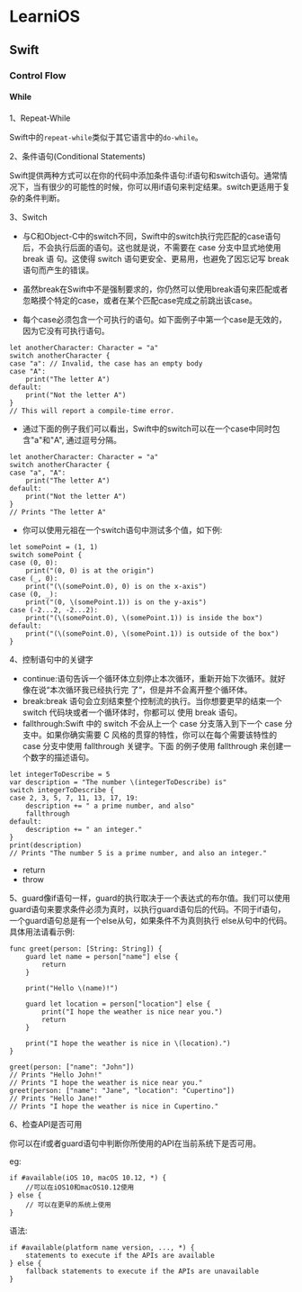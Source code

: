 # LearniOS

## Swift

### Control Flow

#### While

1、Repeat-While

Swift中的`repeat-while`类似于其它语言中的`do-while`。

2、条件语句(Conditional Statements)

Swift提供两种方式可以在你的代码中添加条件语句:if语句和switch语句。通常情况下，当有很少的可能性的时候，你可以用if语句来判定结果。switch更适用于复杂的条件判断。

3、Switch

* 与C和Object-C中的switch不同，Swift中的switch执行完匹配的case语句后，不会执行后面的语句。这也就是说，不需要在 case 分支中显式地使用 break 语 句。这使得 switch 语句更安全、更易用，也避免了因忘记写 break 语句而产生的错误。

* 虽然break在Swift中不是强制要求的，你仍然可以使用break语句来匹配或者忽略摸个特定的case，或者在某个匹配case完成之前跳出该case。

* 每个case必须包含一个可执行的语句。如下面例子中第一个case是无效的，因为它没有可执行语句。

```
let anotherCharacter: Character = "a"
switch anotherCharacter {
case "a": // Invalid, the case has an empty body
case "A":
    print("The letter A")
default:
    print("Not the letter A")
}
// This will report a compile-time error.
```

* 通过下面的例子我们可以看出，Swift中的switch可以在一个case中同时包含"a"和"A", 通过逗号分隔。

```
let anotherCharacter: Character = "a"
switch anotherCharacter {
case "a", "A":
    print("The letter A")
default:
    print("Not the letter A")
}
// Prints "The letter A"
```

* 你可以使用元祖在一个switch语句中测试多个值，如下例:

```
let somePoint = (1, 1)
switch somePoint {
case (0, 0):
    print("(0, 0) is at the origin")
case (_, 0):
    print("(\(somePoint.0), 0) is on the x-axis")
case (0, _):
    print("(0, \(somePoint.1)) is on the y-axis")
case (-2...2, -2...2):
    print("(\(somePoint.0), \(somePoint.1)) is inside the box")
default:
    print("(\(somePoint.0), \(somePoint.1)) is outside of the box")
}
```

4、控制语句中的关键字

* continue:语句告诉一个循环体立刻停止本次循环，重新开始下次循环。就好像在说“本次循环我已经执行完 了”，但是并不会离开整个循环体。
* break:break 语句会立刻结束整个控制流的执行。当你想要更早的结束一个 switch 代码块或者一个循环体时，你都可以 使用 break 语句。
* fallthrough:Swift 中的 switch 不会从上一个 case 分支落入到下一个 case 分支中。如果你确实需要 C 风格的贯穿的特性，你可以在每个需要该特性的 case 分支中使用 fallthrough 关键字。下面 的例子使用 fallthrough 来创建一个数字的描述语句。

```
let integerToDescribe = 5
var description = "The number \(integerToDescribe) is"
switch integerToDescribe {
case 2, 3, 5, 7, 11, 13, 17, 19:
    description += " a prime number, and also"
    fallthrough
default:
    description += " an integer."
}
print(description)
// Prints "The number 5 is a prime number, and also an integer."
```

* return
* throw

5、guard像if语句一样，guard的执行取决于一个表达式的布尔值。我们可以使用guard语句来要求条件必须为真时，以执行guard语句后的代码。不同于if语句，一个guard语句总是有一个else从句，如果条件不为真则执行 else从句中的代码。具体用法请看示例:

```
func greet(person: [String: String]) {
    guard let name = person["name"] else {
        return
    }
    
    print("Hello \(name)!")
    
    guard let location = person["location"] else {
        print("I hope the weather is nice near you.")
        return
    }
    
    print("I hope the weather is nice in \(location).")
}
 
greet(person: ["name": "John"])
// Prints "Hello John!"
// Prints "I hope the weather is nice near you."
greet(person: ["name": "Jane", "location": "Cupertino"])
// Prints "Hello Jane!"
// Prints "I hope the weather is nice in Cupertino."
```

6、检查API是否可用

你可以在if或者guard语句中判断你所使用的API在当前系统下是否可用。

eg:

```
if #available(iOS 10, macOS 10.12, *) {
    //可以在iOS10和macOS10.12使用 
} else {
    // 可以在更早的系统上使用
}
```

语法:

```
if #available(platform name version, ..., *) {
    statements to execute if the APIs are available
} else {
    fallback statements to execute if the APIs are unavailable
}
```

